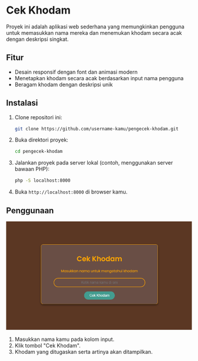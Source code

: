 # Cek Khodam

Proyek ini adalah aplikasi web sederhana yang memungkinkan pengguna untuk memasukkan nama mereka dan menemukan khodam secara acak dengan deskripsi singkat.

## Fitur

- Desain responsif dengan font dan animasi modern
- Menetapkan khodam secara acak berdasarkan input nama pengguna
- Beragam khodam dengan deskripsi unik

## Instalasi

1. Clone repositori ini:
    ```bash
    git clone https://github.com/username-kamu/pengecek-khodam.git
    ```

2. Buka direktori proyek:
    ```bash
    cd pengecek-khodam
    ```

3. Jalankan proyek pada server lokal (contoh, menggunakan server bawaan PHP):
    ```bash
    php -S localhost:8000
    ```

4. Buka `http://localhost:8000` di browser kamu.

## Penggunaan
<img src="ss.png">

1. Masukkan nama kamu pada kolom input.
2. Klik tombol "Cek Khodam".
3. Khodam yang ditugaskan serta artinya akan ditampilkan.
